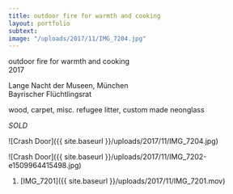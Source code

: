 ```yaml
---
title: outdoor fire for warmth and cooking
layout: portfolio
subtext: 
image: "/uploads/2017/11/IMG_7204.jpg"
---
```

outdoor fire for warmth and cooking  
2017

Lange Nacht der Museen, München  
Bayrischer Flüchtlingsrat

wood, carpet, misc. refugee litter, custom made neonglass

_SOLD_

![Crash Door]({{ site.baseurl }}/uploads/2017/11/IMG_7204.jpg)

![Crash Door]({{ site.baseurl }}/uploads/2017/11/IMG_7202-e1509964415498.jpg)

<div class="wp-playlist wp-video-playlist wp-playlist-light">

<noscript>

1.  [IMG_7201]({{ site.baseurl }}/uploads/2017/11/IMG_7201.mov)

</noscript>

<script type="application/json" class="wp-playlist-script">{"type":"video","tracklist":true,"tracknumbers":true,"images":true,"artists":true,"tracks":[{"src":"http:\/\/www.emanuelmooner.com\/wp-content\/uploads\/2017\/11\/IMG_7201.mov","type":"video\/quicktime","title":"IMG_7201","caption":"","description":"","meta":{"length_formatted":"0:40"},"dimensions":{"original":{"width":1280,"height":720},"resized":{"width":1898,"height":1068}},"image":{"src":"http:\/\/www.emanuelmooner.com\/wp-includes\/images\/media\/video.png","width":48,"height":64},"thumb":{"src":"http:\/\/www.emanuelmooner.com\/wp-includes\/images\/media\/video.png","width":48,"height":64}}]}</script></div>